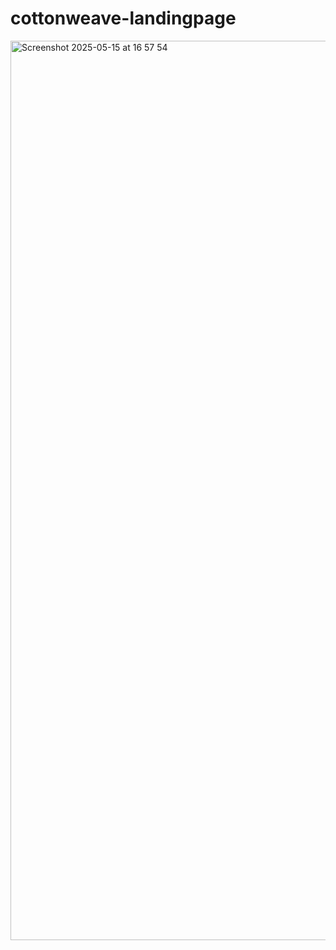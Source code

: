 # cottonweave-landingpage
<img width="1439" alt="Screenshot 2025-05-15 at 16 57 54" src="https://github.com/user-attachments/assets/53079700-6ff4-48eb-b1dc-e814e0925f3d" />
